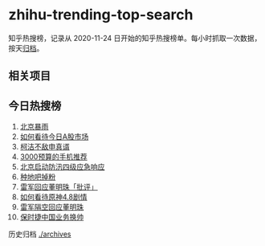 # zhihu-trending-top-search

知乎热搜榜，记录从 2020-11-24
日开始的知乎热搜榜单。每小时抓取一次数据，按天[归档](./archives)。

## 相关项目

## 今日热搜榜

<!-- BEGIN -->
<!-- 最后更新时间 Fri Jul 26 2024 02:16:43 GMT+0800 (China Standard Time) -->

1. [北京暴雨](https://www.zhihu.com/search?q=北京暴雨)
1. [如何看待今日A股市场](https://www.zhihu.com/search?q=如何看待今日A股市场)
1. [柯洁不敌申真谞](https://www.zhihu.com/search?q=柯洁不敌申真谞)
1. [3000预算的手机推荐](https://www.zhihu.com/search?q=3000预算的手机推荐)
1. [北京启动防汛四级应急响应](https://www.zhihu.com/search?q=北京启动防汛四级应急响应)
1. [种地吧掉粉](https://www.zhihu.com/search?q=种地吧掉粉)
1. [雷军回应董明珠「批评」](https://www.zhihu.com/search?q=雷军回应董明珠「批评」)
1. [如何看待原神4.8剧情](https://www.zhihu.com/search?q=如何看待原神4.8剧情)
1. [雷军隔空回应董明珠](https://www.zhihu.com/search?q=雷军隔空回应董明珠)
1. [保时捷中国业务换帅](https://www.zhihu.com/search?q=保时捷中国业务换帅)

<!-- END -->

历史归档 [./archives](./archives)
